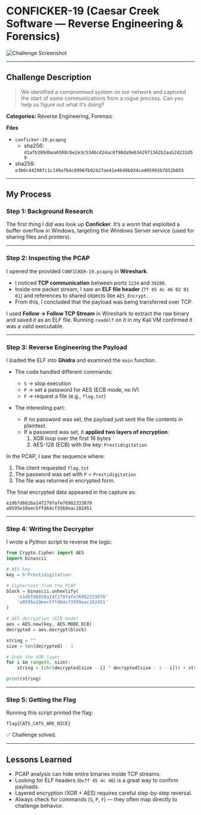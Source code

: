 # CONFICKER-19 (Caesar Creek Software — Reverse Engineering & Forensics)

![Challenge Screenshot](./conficker-19.png)

---

## Challenge Description
> We identified a compromised system on our network and captured the start of some communications from a rogue process. Can you help us figure out what it’s doing?

**Categories:** Reverse Engineering, Forensic  

**Files**
- `conficker-19.pcapng`  
  - sha256: `d1afb309dbea6508c6e2e3c5346cd24ac8f98da9e6342971342b2aa524231d59`  
- sha256: `e3b0c44298fc1c149afb4c8996fb92427ae41e4649b934ca495991b7852b855`

---

## My Process

### Step 1: Background Research
The first thing I did was look up **Conficker**. It’s a worm that exploited a buffer overflow in Windows, targeting the Windows Server service (used for sharing files and printers).

---

### Step 2: Inspecting the PCAP
I opened the provided `CONFICKER-19.pcapng` in **Wireshark**.  

- I noticed **TCP communication** between ports `1234` and `39280`.  
- Inside one packet stream, I saw an **ELF file header** (`7f 45 4c 46 02 01 01`) and references to shared objects like `AES_Encrypt`.  
- From this, I concluded that the payload was being transferred over TCP.

I used **Follow → Follow TCP Stream** in Wireshark to extract the raw binary and saved it as an ELF file. Running `readelf` on it in my Kali VM confirmed it was a valid executable.

---

### Step 3: Reverse Engineering the Payload
I loaded the ELF into **Ghidra** and examined the `main` function.  

- The code handled different commands:  
  - `S` → stop execution  
  - `P` → set a password for AES (ECB mode, no IV)  
  - `F` → request a file (e.g., `flag.txt`)  

- The interesting part:  
  - If no password was set, the payload just sent the file contents in plaintext.  
  - If a password was set, it **applied two layers of encryption**:  
    1. XOR loop over the first 16 bytes  
    2. AES-128 (ECB) with the key: `Prestidigitation`

In the PCAP, I saw the sequence where:
1. The client requested `flag.txt`  
2. The password was set with `P` = `Prestidigitation`  
3. The file was returned in encrypted form.

The final encrypted data appeared in the capture as:

```
e1dbfd6826a14f279fafe76982333070
a0595e10eec5ffd64cf3569eac102451
```

---

### Step 4: Writing the Decrypter
I wrote a Python script to reverse the logic:

```python
from Crypto.Cipher import AES
import binascii

# AES key
key = b'Prestidigitation'

# Ciphertext from the PCAP
block = binascii.unhexlify(
    'e1dbfd6826a14f279fafe76982333070'
    'a0595e10eec5ffd64cf3569eac102451'
)

# AES decryption (ECB mode)
aes = AES.new(key, AES.MODE_ECB)
decrypted = aes.decrypt(block)

string = ""
size = len(decrypted) - 1

# Undo the XOR layer
for i in range(0, size):
    string = (chr(decrypted[size - i] ^ decrypted[size - 1 - i])) + string

print(string)
```

---

### Step 5: Getting the Flag
Running this script printed the flag:

```
flag{CATS_CATS_ARE_NICE}
```

✅ Challenge solved.

---

## Lessons Learned
- PCAP analysis can hide entire binaries inside TCP streams.  
- Looking for ELF headers (`0x7f 45 4c 46`) is a great way to confirm payloads.  
- Layered encryption (XOR + AES) requires careful step-by-step reversal.  
- Always check for commands (`S`, `P`, `F`) — they often map directly to challenge behavior.  
